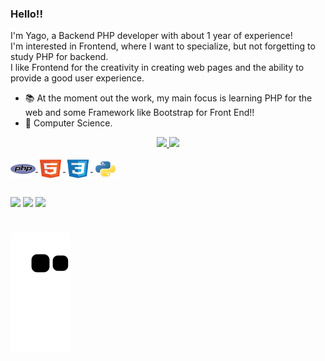 <h3>Hello!!</h3>
<p>I'm Yago, a Backend PHP developer with about 1 year of experience!<br>
I'm interested in Frontend, where I want to specialize, but not forgetting to study PHP for backend.<br>
I like Frontend for the creativity in creating web pages and the ability to provide a good user experience.<p>


- 📚 At the moment out the work, my main focus is learning PHP for the web and some Framework like Bootstrap for Front End!!
- 📘 Computer Science.

<div align="center">
  <a href="https://github.com/YagoB16">
  <img height="180em" src="https://github-readme-stats.vercel.app/api?username=yagob16&show_icons=true&theme=dark&include_all_commits=true&count_private=true"/>
  <img height="180em" src="https://github-readme-stats.vercel.app/api/top-langs/?username=yagob16&layout=compact&langs_count=7&theme=dark"/>
</div>
  
  <div style="display: inline_block"><br>
  <img align="center" alt="Logo-PHP" height="30" width="40" src="https://github.com/devicons/devicon/blob/master/icons/php/php-original.svg">
  <img align="center" alt="Logo-HTML" height="30" width="40" src="https://raw.githubusercontent.com/devicons/devicon/master/icons/html5/html5-original.svg">
  <img align="center" alt="Logo-CSS" height="30" width="40" src="https://raw.githubusercontent.com/devicons/devicon/master/icons/css3/css3-original.svg">
  <img align="center" alt="Logo-Py" height="30" width="40" src="https://github.com/devicons/devicon/blob/master/icons/python/python-original.svg">
 </div>
  
  ##
  
  <div>
    
  <a href="https://instagram.com/yy.agoo" target="_blank"><img src="https://img.shields.io/badge/-Instagram-%23E4405F?style=for-the-badge&logo=instagram&logoColor=white" target="_blank"></a>
 	<a target="_blank" href="https://www.twitch.tv/yagobarb0sa" ><img src="https://img.shields.io/badge/Twitch-9146FF?style=for-the-badge&logo=twitch&logoColor=white" target="_blank"></a>
  <a href="https://www.linkedin.com/in/yago-barbosa-35762b219/" target="_blank"><img src="https://img.shields.io/badge/-LinkedIn-%230077B5?style=for-the-badge&logo=linkedin&logoColor=white" target="_blank"></a> 
 
  </div>

  
#

<picture align="center">
  <source media="(prefers-color-scheme: dark)" srcset="https://raw.githubusercontent.com/YagoB16/YagoB16/output/github-contribution-grid-snake-dark.svg">
  <source media="(prefers-color-scheme: light)" srcset="https://raw.githubusercontent.com/YagoB16/YagoB16/output/github-contribution-grid-snake-dark.svg">
  <img align="center" alt="github contribution grid snake animation" src="https://raw.githubusercontent.com/YagoB16/YagoB16/output/github-contribution-grid-snake.svg">
</picture>
